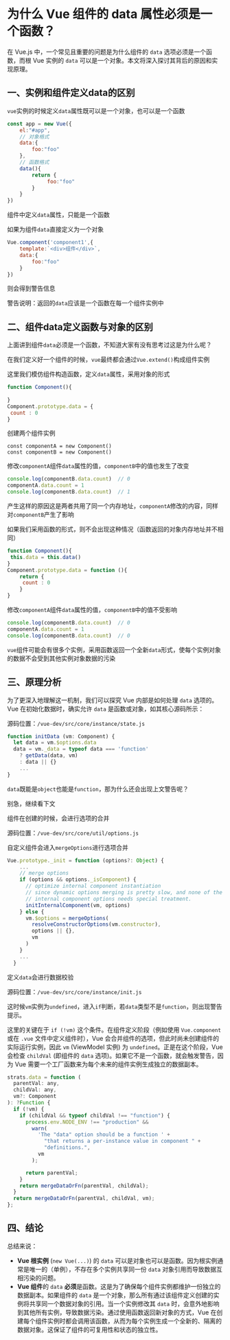 # 为什么 Vue 组件的 data 属性必须是一个函数？

在 Vue.js 中，一个常见且重要的问题是为什么组件的 `data` 选项必须是一个函数，而根 Vue 实例的 `data` 可以是一个对象。本文将深入探讨其背后的原因和实现原理。

## 一、实例和组件定义data的区别

`vue`实例的时候定义`data`属性既可以是一个对象，也可以是一个函数

```js
const app = new Vue({
    el:"#app",
    // 对象格式
    data:{
        foo:"foo"
    },
    // 函数格式
    data(){
        return {
             foo:"foo"
        }
    }
})
```

组件中定义`data`属性，只能是一个函数

如果为组件`data`直接定义为一个对象

```js
Vue.component('component1',{
    template:`<div>组件</div>`,
    data:{
        foo:"foo"
    }
})
```

则会得到警告信息

警告说明：返回的`data`应该是一个函数在每一个组件实例中

## 二、组件data定义函数与对象的区别

上面讲到组件`data`必须是一个函数，不知道大家有没有思考过这是为什么呢？

在我们定义好一个组件的时候，`vue`最终都会通过`Vue.extend()`构成组件实例

这里我们模仿组件构造函数，定义`data`属性，采用对象的形式

```js
function Component(){
 
}
Component.prototype.data = {
 count : 0
}
```

创建两个组件实例

```
const componentA = new Component()
const componentB = new Component()
```

修改`componentA`组件`data`属性的值，`componentB`中的值也发生了改变

```js
console.log(componentB.data.count)  // 0
componentA.data.count = 1
console.log(componentB.data.count)  // 1
```

产生这样的原因这是两者共用了同一个内存地址，`componentA`修改的内容，同样对`componentB`产生了影响

如果我们采用函数的形式，则不会出现这种情况（函数返回的对象内存地址并不相同）

```js
function Component(){
 this.data = this.data()
}
Component.prototype.data = function (){
    return {
     count : 0
    }
}
```

修改`componentA`组件`data`属性的值，`componentB`中的值不受影响

```js
console.log(componentB.data.count)  // 0
componentA.data.count = 1
console.log(componentB.data.count)  // 0
```

`vue`组件可能会有很多个实例，采用函数返回一个全新`data`形式，使每个实例对象的数据不会受到其他实例对象数据的污染

## 三、原理分析

为了更深入地理解这一机制，我们可以探究 Vue 内部是如何处理 `data` 选项的。Vue 在初始化数据时，确实允许 `data` 是函数或对象，如其核心源码所示：

源码位置：`/vue-dev/src/core/instance/state.js`

```js
function initData (vm: Component) {
  let data = vm.$options.data
  data = vm._data = typeof data === 'function'
    ? getData(data, vm)
    : data || {}
    ...
}
```

`data`既能是`object`也能是`function`，那为什么还会出现上文警告呢？

别急，继续看下文

组件在创建的时候，会进行选项的合并

源码位置：`/vue-dev/src/core/util/options.js`

自定义组件会进入`mergeOptions`进行选项合并

```js
Vue.prototype._init = function (options?: Object) {
    ...
    // merge options
    if (options && options._isComponent) {
      // optimize internal component instantiation
      // since dynamic options merging is pretty slow, and none of the
      // internal component options needs special treatment.
      initInternalComponent(vm, options)
    } else {
      vm.$options = mergeOptions(
        resolveConstructorOptions(vm.constructor),
        options || {},
        vm
      )
    }
    ...
  }
```

定义`data`会进行数据校验

源码位置：`/vue-dev/src/core/instance/init.js`

这时候`vm`实例为`undefined`，进入`if`判断，若`data`类型不是`function`，则出现警告提示。

这里的关键在于 `if (!vm)` 这个条件。在组件定义阶段（例如使用 `Vue.component` 或在 `.vue` 文件中定义组件时），Vue 会合并组件的选项，但此时尚未创建组件的实际运行实例，因此 `vm` (ViewModel 实例) 为 `undefined`。正是在这个阶段，Vue 会检查 `childVal` (即组件的 `data` 选项)。如果它不是一个函数，就会触发警告，因为 Vue 需要一个工厂函数来为每个未来的组件实例生成独立的数据副本。

```js
strats.data = function (
  parentVal: any,
  childVal: any,
  vm?: Component
): ?Function {
  if (!vm) {
    if (childVal && typeof childVal !== "function") {
      process.env.NODE_ENV !== "production" &&
        warn(
          'The "data" option should be a function ' +
            "that returns a per-instance value in component " +
            "definitions.",
          vm
        );

      return parentVal;
    }
    return mergeDataOrFn(parentVal, childVal);
  }
  return mergeDataOrFn(parentVal, childVal, vm);
};
```

## 四、结论

总结来说：

- **Vue 根实例** (`new Vue(...)`) 的 `data` 可以是对象也可以是函数。因为根实例通常是唯一的（单例），不存在多个实例共享同一份 `data` 对象引用而导致数据互相污染的问题。
- **Vue 组件**的 `data` **必须**是函数。这是为了确保每个组件实例都维护一份独立的数据副本。如果组件的 `data` 是一个对象，那么所有通过该组件定义创建的实例将共享同一个数据对象的引用。当一个实例修改其 `data` 时，会意外地影响到其他所有实例，导致数据污染。通过使用函数返回新对象的方式，Vue 在创建每个组件实例时都会调用该函数，从而为每个实例生成一个全新的、隔离的数据对象。这保证了组件的可复用性和状态的独立性。
